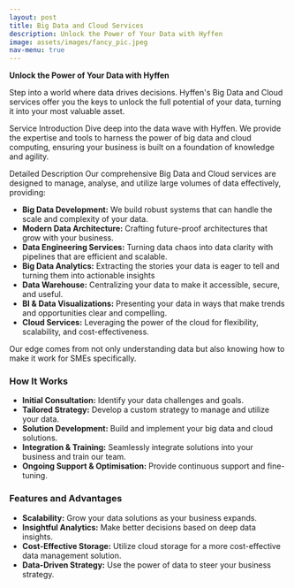 ```yaml
---
layout: post
title: Big Data and Cloud Services
description: Unlock the Power of Your Data with Hyffen
image: assets/images/fancy_pic.jpeg
nav-menu: true
---
```



**Unlock the Power of Your Data with Hyffen**

Step into a world where data drives decisions. Hyffen's Big Data and Cloud services offer you the keys to unlock the full potential of your data, turning it into your most valuable asset. 

Service Introduction Dive deep into the data wave with Hyffen. We provide the expertise and tools to harness the power of big data and cloud computing, ensuring your business is built on a foundation of knowledge and agility. 

Detailed Description Our comprehensive Big Data and Cloud services are designed to manage, analyse, and utilize large volumes of data effectively, providing: 

- **Big Data Development:**  We build robust systems that can handle the scale and complexity of your data. 
- **Modern Data Architecture:**  Crafting future-proof architectures that grow with your business. 
- **Data Engineering Services:**  Turning data chaos into data clarity with pipelines that are efficient and scalable. 
- **Big Data Analytics:**  Extracting the stories your data is eager to tell and turning them into actionable insights
- **Data Warehouse:** Centralizing your data to make it accessible, secure, and useful. 
- **BI & Data Visualizations:** Presenting your data in ways that make trends and opportunities clear and compelling. 
- **Cloud Services:**  Leveraging the power of the cloud for flexibility, scalability, and cost-effectiveness. 

Our edge comes from not only understanding data but also knowing how to make it work for SMEs specifically. 

### How It Works

- **Initial Consultation:**  Identify your data challenges and goals. 
- **Tailored Strategy:**  Develop a custom strategy to manage and utilize your data. 
- **Solution Development:**  Build and implement your big data and cloud solutions. 
- **Integration & Training:**  Seamlessly integrate solutions into your business and train our team. 
- **Ongoing Support & Optimisation:**  Provide continuous support and fine-tuning. 

### Features and Advantages

- **Scalability:**  Grow your data solutions as your business expands. 
- **Insightful Analytics:**  Make better decisions based on deep data insights. 
- **Cost-Effective Storage:**  Utilize cloud storage for a more cost-effective data management solution. 
- **Data-Driven Strategy:**  Use the power of data to steer your business strategy. 

<!-- ### Frequently Asked Questions (FAQ)

- How can AI improve my daily business operations?
- What kind of data is needed to start with AI?
- Is AI suitable for small to medium-sized businesses?
- How do you ensure the security of AI solutions?
- What is the typical timeline for deploying an AI solution? -->
